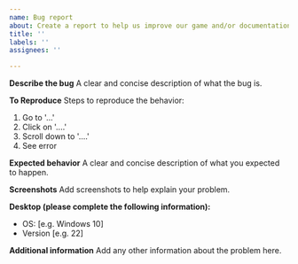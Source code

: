```yaml
---
name: Bug report
about: Create a report to help us improve our game and/or documentation
title: ''
labels: ''
assignees: ''

---
```


**Describe the bug**
A clear and concise description of what the bug is. 

**To Reproduce**
Steps to reproduce the behavior:
1. Go to '...'
2. Click on '....'
3. Scroll down to '....'
4. See error

**Expected behavior**
A clear and concise description of what you expected to happen.

**Screenshots**
Add screenshots to help explain your problem.

**Desktop (please complete the following information):**
 - OS: [e.g. Windows 10]
 - Version [e.g. 22]

**Additional information**
Add any other information about the problem here.
